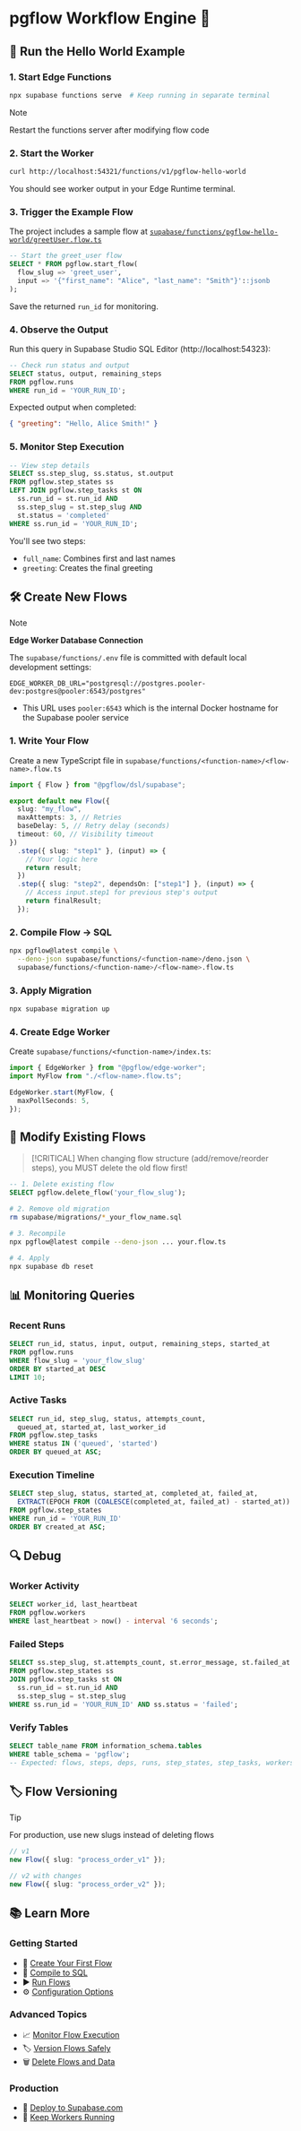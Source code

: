 # pgflow Workflow Engine 🚀

## 🎯 Run the Hello World Example

### 1. Start Edge Functions

```bash
npx supabase functions serve  # Keep running in separate terminal
```

> [!NOTE]
> Restart the functions server after modifying flow code

### 2. Start the Worker

```bash
curl http://localhost:54321/functions/v1/pgflow-hello-world
```

You should see worker output in your Edge Runtime terminal.

### 3. Trigger the Example Flow

The project includes a sample flow at [`supabase/functions/pgflow-hello-world/greetUser.flow.ts`](supabase/functions/pgflow-hello-world/greetUser.flow.ts)

```sql
-- Start the greet_user flow
SELECT * FROM pgflow.start_flow(
  flow_slug => 'greet_user',
  input => '{"first_name": "Alice", "last_name": "Smith"}'::jsonb
);
```

Save the returned `run_id` for monitoring.

### 4. Observe the Output

Run this query in Supabase Studio SQL Editor (http://localhost:54323):

```sql
-- Check run status and output
SELECT status, output, remaining_steps
FROM pgflow.runs
WHERE run_id = 'YOUR_RUN_ID';
```

Expected output when completed:

```json
{ "greeting": "Hello, Alice Smith!" }
```

### 5. Monitor Step Execution

```sql
-- View step details
SELECT ss.step_slug, ss.status, st.output
FROM pgflow.step_states ss
LEFT JOIN pgflow.step_tasks st ON
  ss.run_id = st.run_id AND
  ss.step_slug = st.step_slug AND
  st.status = 'completed'
WHERE ss.run_id = 'YOUR_RUN_ID';
```

You'll see two steps:

- `full_name`: Combines first and last names
- `greeting`: Creates the final greeting

## 🛠️ Create New Flows

> [!NOTE]
> **Edge Worker Database Connection**
>
> The `supabase/functions/.env` file is committed with default local development settings:
>
> ```
> EDGE_WORKER_DB_URL="postgresql://postgres.pooler-dev:postgres@pooler:6543/postgres"
> ```
>
> - This URL uses `pooler:6543` which is the internal Docker hostname for the Supabase pooler service

### 1. Write Your Flow

Create a new TypeScript file in `supabase/functions/<function-name>/<flow-name>.flow.ts`

```typescript
import { Flow } from "@pgflow/dsl/supabase";

export default new Flow({
  slug: "my_flow",
  maxAttempts: 3, // Retries
  baseDelay: 5, // Retry delay (seconds)
  timeout: 60, // Visibility timeout
})
  .step({ slug: "step1" }, (input) => {
    // Your logic here
    return result;
  })
  .step({ slug: "step2", dependsOn: ["step1"] }, (input) => {
    // Access input.step1 for previous step's output
    return finalResult;
  });
```

### 2. Compile Flow → SQL

```bash
npx pgflow@latest compile \
  --deno-json supabase/functions/<function-name>/deno.json \
  supabase/functions/<function-name>/<flow-name>.flow.ts
```

### 3. Apply Migration

```bash
npx supabase migration up
```

### 4. Create Edge Worker

Create `supabase/functions/<function-name>/index.ts`:

```typescript
import { EdgeWorker } from "@pgflow/edge-worker";
import MyFlow from "./<flow-name>.flow.ts";

EdgeWorker.start(MyFlow, {
  maxPollSeconds: 5,
});
```

## 🔄 Modify Existing Flows

> [!CRITICAL]
> When changing flow structure (add/remove/reorder steps), you MUST delete the old flow first!

```sql
-- 1. Delete existing flow
SELECT pgflow.delete_flow('your_flow_slug');
```

```bash
# 2. Remove old migration
rm supabase/migrations/*_your_flow_name.sql

# 3. Recompile
npx pgflow@latest compile --deno-json ... your.flow.ts

# 4. Apply
npx supabase db reset
```

## 📊 Monitoring Queries

### Recent Runs

```sql
SELECT run_id, status, input, output, remaining_steps, started_at
FROM pgflow.runs
WHERE flow_slug = 'your_flow_slug'
ORDER BY started_at DESC
LIMIT 10;
```

### Active Tasks

```sql
SELECT run_id, step_slug, status, attempts_count,
  queued_at, started_at, last_worker_id
FROM pgflow.step_tasks
WHERE status IN ('queued', 'started')
ORDER BY queued_at ASC;
```

### Execution Timeline

```sql
SELECT step_slug, status, started_at, completed_at, failed_at,
  EXTRACT(EPOCH FROM (COALESCE(completed_at, failed_at) - started_at)) AS duration_seconds
FROM pgflow.step_states
WHERE run_id = 'YOUR_RUN_ID'
ORDER BY created_at ASC;
```

## 🔍 Debug

### Worker Activity

```sql
SELECT worker_id, last_heartbeat
FROM pgflow.workers
WHERE last_heartbeat > now() - interval '6 seconds';
```

### Failed Steps

```sql
SELECT ss.step_slug, st.attempts_count, st.error_message, st.failed_at
FROM pgflow.step_states ss
JOIN pgflow.step_tasks st ON
  ss.run_id = st.run_id AND
  ss.step_slug = st.step_slug
WHERE ss.run_id = 'YOUR_RUN_ID' AND ss.status = 'failed';
```

### Verify Tables

```sql
SELECT table_name FROM information_schema.tables
WHERE table_schema = 'pgflow';
-- Expected: flows, steps, deps, runs, step_states, step_tasks, workers
```

## 🏷️ Flow Versioning

> [!TIP]
> For production, use new slugs instead of deleting flows

```typescript
// v1
new Flow({ slug: "process_order_v1" });

// v2 with changes
new Flow({ slug: "process_order_v2" });
```

## 📚 Learn More

### Getting Started

- 🎯 [Create Your First Flow](https://www.pgflow.dev/getting-started/create-first-flow/)
- 🔨 [Compile to SQL](https://www.pgflow.dev/getting-started/compile-to-sql/)
- ▶️ [Run Flows](https://www.pgflow.dev/getting-started/run-flow/)
- ⚙️ [Configuration Options](https://www.pgflow.dev/getting-started/configuration/)

### Advanced Topics

- 📈 [Monitor Flow Execution](https://www.pgflow.dev/how-to/monitor-flow-execution/)
- 🏷️ [Version Flows Safely](https://www.pgflow.dev/how-to/version-flows/)
- 🗑️ [Delete Flows and Data](https://www.pgflow.dev/how-to/delete-flow-and-data/)

### Production

- 🚀 [Deploy to Supabase.com](https://www.pgflow.dev/how-to/deploy-to-supabasecom/)
- 🔄 [Keep Workers Running](https://www.pgflow.dev/how-to/keep-workers-up/)
